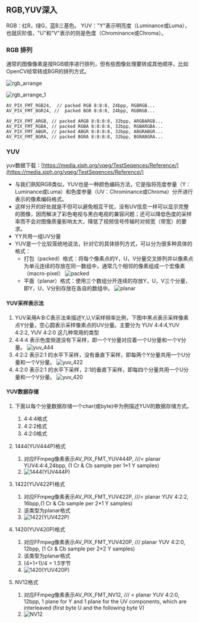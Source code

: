 
## RGB,YUV深入

RGB：红R，绿G，蓝B三基色。
YUV："Y"表示明亮度（Luminance或Luma），也就灰阶值，"U"和"V"表示的则是色度（Chrominance或Chroma）。


### RGB 排列

通常的图像像素是按RGB顺序进行排列，但有些图像处理要转成其他顺序，比如OpenCV经常转成BGR的排列方式。

![rgb_arrange](../../resource/音视频学习/rgb_arrange.png)

![rgb_arrange_1](../../resource/音视频学习/rgb_arrange_1.png)

```
AV_PIX_FMT_RGB24,  // packed RGB 8:8:8, 24bpp, RGBRGB...
AV_PIX_FMT_BGR24, //  packed BGR 8:8:8, 24bpp, RGBRGB...

AV_PIX_FMT_ARGB, // packed ARGB 8:8:8:8, 32bpp, ARGBARGB...
AV_PIX_FMT_RGBA, // packed RGBA 8:8:8:8, 32bpp, RGBARGBA...
AV_PIX_FMT_ABGR, // packed ABGR 8:8:8:8, 32bpp, ABGRABGR...
AV_PIX_FMT_BGRA, // packed BGRA 8:8:8:8, 32bpp, BGRABGRA...
```

### YUV

yuv数据下载：[https://media.xiph.org/vqeg/TestSeqences/Reference/](https://media.xiph.org/vqeg/TestSeqences/Reference/)

- 与我们熟知RGB类似，YUV也是一种颜色编码方法，它是指将亮度参量（Y：Luminance或Luma）和色度参量（UV：Chrominance或Chroma）分开进行表示的像素编码格式。
- 这样分开的好处就是不但可以避免相互干扰，没有UV信息一样可以显示完整的图像，因而解决了彩色电视与黑白电视的兼容问题；还可以降低色度的采样率而不会对图像质量影响太大，降低了视频信号传输时对频宽（带宽）的要求。
- YY共用一组UV分量
- YUV是一个比较笼统地说法，针对它的具体排列方式，可以分为很多种具体的格式：
	- 打包（packed）格式：将每个像素点的Y，U，V分量交叉排列并以像素点为单元连续的存放在同一数组中，通常几个相邻的像素组成一个宏像素（macro-pixel）
	    ![packed](../../resource/音视频学习/yuv_packed.png)
    - 平面（planar）格式：使用三个数组分开连续的存放Y，U，V三个分量，即Y，U，V分别存放在各自的数组中。
        ![planar](../../resource/音视频学习/yuv_planar.png)

#### YUV采样表示法

1. YUV采用A:B:C表示法来描述Y,U,V采样频率比例，下图中黑点表示采样像素点Y分量，空心圆表示采样像素点的UV分量。主要分为 YUV 4:4:4,YUV 4:2:2, YUV 4:2:0 这几种常用的类型
2. 4:4:4 表示色度频道没有下采样，即一个Y分量对应着一个U分量和一个V分量。
    ![yuv_444](../../resource/音视频学习/yuv_444.png)
3. 4:2:2 表示2:1 的水平下采样，没有垂直下采样，即每两个Y分量共用一个U分量和一个V分量。
    ![yuv_422](../../resource/音视频学习/yuv_422.png)
4. 4:2:0 表示2:1 的水平下采样，2:1的垂直下采样，即每四个分量共用一个U分量和一个V分量。
    ![yuv_420](../../resource/音视频学习/yuv_420.png)

#### YUV数据存储

1. 下面以每个分量数据存储一个char(或byte)中为例描述YUV的数据存储方式。
	1. 4:4:4格式
	2. 4:2:2格式
	3. 4:2:0格式

2. 1444(YUV444P)格式
	1. 对应FFmpeg像素表示AV_PIX_FMT_YUV444P, ///< planar YUV4:4:4,24bpp, (1 Cr & Cb sample per 1*1 Y samples)
	2. ![1444(YUV444P)](../../resource/音视频学习/1444(YUV444P).png)

3. 1422(YUV422P)格式
	1. 对应FFmpeg像素表示AV_PIX_FMT_YUV422P, ///< planar YUV 4:2:2, 16bpp,(1 Cr & Cb sample per 2*1 Y samples)
	2. 该类型为planar格式
	3. ![1422(YUV422P)](../../resource/音视频学习/1422(YUV422P).png)

4. 1420(YUV420P)格式
    1. 对应FFmpeg像素表示AV_PIX_FMT_YUV420P, /// planar YUV 4:2:0, 12bpp, (1 Cr & Cb sample per 2*2 Y samples)
    2. 该类型为planar格式
    3. (4+1+1)/4 = 1.5字节
	4. ![1420(YUV420P)](../../resource/音视频学习/1420(YUV420P).png)

5. NV12格式
	1. 对应FFmpeg像素表示AV_PIX_FMT_NV12, /// < planar YUV 4:2:0, 12bpp, 1 plane for Y and 1 plane for the UV components, which are interleaved (first byte U and the following byte V)
	2. ![NV12](../../resource/音视频学习/NV12.png)
